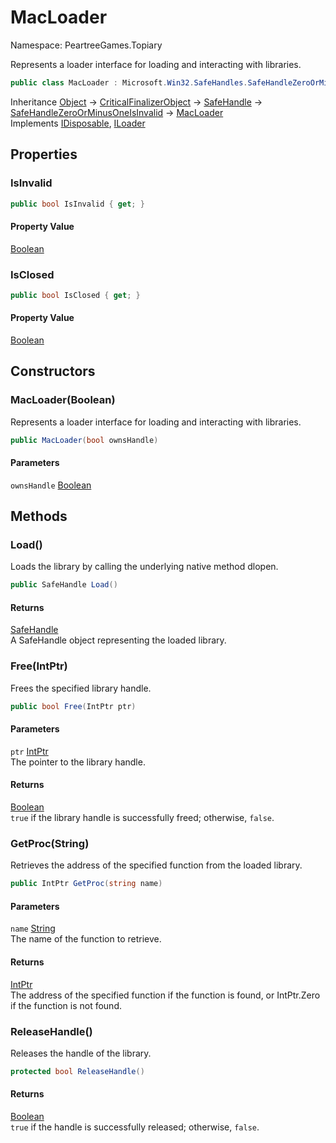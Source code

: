 # MacLoader

Namespace: PeartreeGames.Topiary

Represents a loader interface for loading and interacting with libraries.

```csharp
public class MacLoader : Microsoft.Win32.SafeHandles.SafeHandleZeroOrMinusOneIsInvalid, System.IDisposable, ILoader
```

Inheritance [Object](https://docs.microsoft.com/en-us/dotnet/api/system.object) → [CriticalFinalizerObject](https://docs.microsoft.com/en-us/dotnet/api/system.runtime.constrainedexecution.criticalfinalizerobject) → [SafeHandle](https://docs.microsoft.com/en-us/dotnet/api/system.runtime.interopservices.safehandle) → [SafeHandleZeroOrMinusOneIsInvalid](https://docs.microsoft.com/en-us/dotnet/api/microsoft.win32.safehandles.safehandlezeroorminusoneisinvalid) → [MacLoader](./peartreegames.topiary.macloader.md)  
Implements [IDisposable](https://docs.microsoft.com/en-us/dotnet/api/system.idisposable), [ILoader](./peartreegames.topiary.iloader.md)

## Properties

### **IsInvalid**

```csharp
public bool IsInvalid { get; }
```

#### Property Value

[Boolean](https://docs.microsoft.com/en-us/dotnet/api/system.boolean)  

### **IsClosed**

```csharp
public bool IsClosed { get; }
```

#### Property Value

[Boolean](https://docs.microsoft.com/en-us/dotnet/api/system.boolean)  

## Constructors

### **MacLoader(Boolean)**

Represents a loader interface for loading and interacting with libraries.

```csharp
public MacLoader(bool ownsHandle)
```

#### Parameters

`ownsHandle` [Boolean](https://docs.microsoft.com/en-us/dotnet/api/system.boolean)  

## Methods

### **Load()**

Loads the library by calling the underlying native method dlopen.

```csharp
public SafeHandle Load()
```

#### Returns

[SafeHandle](https://docs.microsoft.com/en-us/dotnet/api/system.runtime.interopservices.safehandle)  
A SafeHandle object representing the loaded library.

### **Free(IntPtr)**

Frees the specified library handle.

```csharp
public bool Free(IntPtr ptr)
```

#### Parameters

`ptr` [IntPtr](https://docs.microsoft.com/en-us/dotnet/api/system.intptr)  
The pointer to the library handle.

#### Returns

[Boolean](https://docs.microsoft.com/en-us/dotnet/api/system.boolean)  
`true` if the library handle is successfully freed; otherwise, `false`.

### **GetProc(String)**

Retrieves the address of the specified function from the loaded library.

```csharp
public IntPtr GetProc(string name)
```

#### Parameters

`name` [String](https://docs.microsoft.com/en-us/dotnet/api/system.string)  
The name of the function to retrieve.

#### Returns

[IntPtr](https://docs.microsoft.com/en-us/dotnet/api/system.intptr)  
The address of the specified function if the function is found, or IntPtr.Zero if the function is not found.

### **ReleaseHandle()**

Releases the handle of the library.

```csharp
protected bool ReleaseHandle()
```

#### Returns

[Boolean](https://docs.microsoft.com/en-us/dotnet/api/system.boolean)  
`true` if the handle is successfully released; otherwise, `false`.
